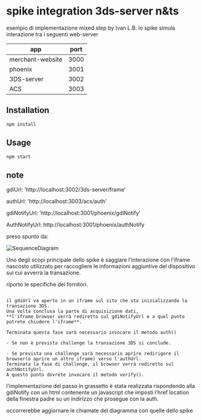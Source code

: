 # spike integration 3ds-server n&ts

esempio di implementazione mixed step by Ivan L.B.
lo spike simula interazione tra i seguenti web-server

|app | port|
|-|-|
|merchant-website  |  3000|
|phoenix  |  3001|
|3DS-server  |  3002|
|ACS |  3003|

## Installation

```
npm install
```

## Usage

```
npm start
```

## note

gdiUrl: 'http://localhost:3002/3ds-server/frame'

authUrl: 'http://localhost:3003/acs/auth'

gdiNotifyUrl: 'http://localhost:3001/phoenix/gdiNotify'

AuthNotifyUrl: http://localhost:3001/phoenix/authNotify


preso spunto da:

![SequenceDiagram](https://www.websequencediagrams.com/cgi-bin/cdraw?lz=Q2FyZGhvbGRlci0-TWVyY2hhbnQ6IHN0YXJ0IGVjb21tZXJjZSBwYXltZW50Cm5vdGUgbGVmdCBvZiAAJwgKICAgcmVkaXJlY3QgbmVjZXNzYXJpYSBwZXIgcGFzc2FyZQogICBsYSBzZXNzaW9uZSBhIFBob2VuaXgKZW5kIG5vdGUKAHUILS0-AIEKCjoATwphbnRpZ3VhLzNEUzIvaW5pdCAocGFuLCB0ZXJtaW5hbElkKQoAgUEMKwBbBzoAFSUAgQgHLT4rTkVUUyAzRFM6IC8zZHMAZQUvYnJ3AGYIeElkLCBnZGlOb3RpZnlVcmwpCgAqCC0tPi0AbAkzZHMgdmVyc2lvbgArBVVybABcCS0-LQCBVwxIVE1MIGNvbiBpZnJhbWUABgVzcmM9AC8HAIFIDQCBFAoATgYgKGJyb3dzZXIgaW5mbwB-DgCCMhV0bwCBMQ0AghwXLwCCYQ0AgWYJICgAgmQKLHRyeACCHR1hdXRoAII0BgCCLwZhdXRoAIIvB1JMAIIfF2VzaXRvPSdDJwApBgCCGhsAgUUMACMIAINyDUFDUzogY2hhbGxlbmdlAEYJQUMAgX8dAIEaC3JsAIMQBQCBDgUAggIlAIFXCgCCGw0gAIIJIHZlcmlmeQCCJAcAgk8GAIQ-FQAiBiByZXN1bHQgKGVjaQCFLgoAg1QbbQCHTwcgdG8gY29tbXVuaWNhdACCDAYARgcAhiwNAId8CmZpbmFsaXplAId2EwCHJQkAhBwZcGF5AIZLC0F1dGhvcml6YXRpb25HYXRld2F5OiBwYXkAgUEHAAwUAIZDDXJlc3BvbnNlQ29kZQCGPQwAiSoKAIkdByBvdXRjb20AiDkYCgo&s=earth)



Uno degli scopi principale dello spike è saggiare l'interazione con l'iframe nascosto utilizzato per raccogliere le informazioni aggiuntive del dispositivo sui cui avverrà la transazione.

riporto le specifiche dei fornitori.


```

il gdiUrl va aperto in un iframe sul sito che sta inizializzando la transazione 3DS.
Una volta conclusa la parte di acquisizione dati, 
**l'iframe browser verrà rediretto sul gdiNotifyUrl e a quel punto potrete chiudere l'iframe**.

Terminata questa fase sarà necessario invocare il metodo auth()

- Se non è prevista challenge la transazione 3DS si conclude.

- Se prevista una challenge sarà necessario aprire redirigere il browser(o aprire un altro iframe) verso l'authUrl.
Terminata la fase di challenge, il browser verrà rediretto sul authNotifyUrl.
A questo punto dovrete invocare il metodo verify().

```

l'implementazione del passo in grassetto è stata realizzata rispondendo alla gdiNotify con un html contenente un javascript che imposti l'href location della finestra padre su un indirizzo che prosegue con la auth.

occorrerebbe aggiornare le chiamate del diagramma con quelle dello spike
